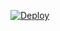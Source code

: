 [![Deploy](https://www.herokucdn.com/deploy/button.svg)](https://heroku.com/deploy?template=https://github.com/adityanarwal/thumbnail)







